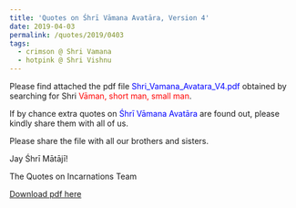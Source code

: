 ```yaml
---
title: 'Quotes on Śhrī Vāmana Avatāra, Version 4'
date: 2019-04-03
permalink: /quotes/2019/0403
tags:
  - crimson @ Shri Vamana
  - hotpink @ Shri Vishnu
---
```


Please find attached the pdf file <font color="blue">Shri_Vamana_Avatara_V4.pdf</font> obtained by searching for Shri <font color="red">Vāman, short man, small man</font>.   

If by chance extra quotes on <font color="blue">Śhrī Vāmana Avatāra</font> are found out, please kindly share them with all of us.  

Please share the file with all our brothers and sisters.  

Jay Śhrī Mātājī!  

The Quotes on Incarnations Team  

[Download pdf here](http://seven-teams.github.io/files/Shri_Vamana_Avatara_V4.pdf)